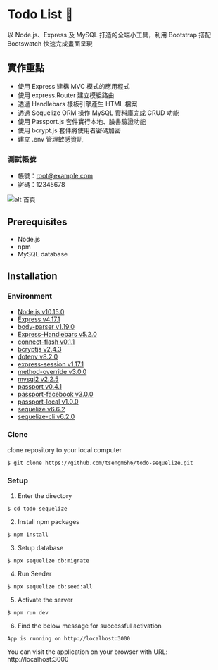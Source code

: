 # Todo List :memo:
以 Node.js、Express 及 MySQL 打造的全端小工具，利用 Bootstrap 搭配 Bootswatch 快速完成畫面呈現

## 實作重點
- 使用 Express 建構 MVC 模式的應用程式
- 使用 express.Router 建立模組路由
- 透過 Handlebars 樣板引擎產生 HTML 檔案
- 透過 Sequelize ORM 操作 MySQL 資料庫完成 CRUD 功能
- 使用 Passport.js 套件實行本地、臉書驗證功能
- 使用 bcrypt.js 套件將使用者密碼加密
- 建立 .env 管理敏感資訊

### 測試帳號
- 帳號：root@example.com
- 密碼：12345678


![alt 首頁](https://i.imgur.com/aRXaFjw.gif)

## Prerequisites
* Node.js
* npm
* MySQL database

## Installation

### Environment
* [Node.js v10.15.0](https://nodejs.org/en/download/)
* [Express v4.17.1](https://www.npmjs.com/package/express)
* [body-parser v1.19.0](https://www.npmjs.com/package/body-parser)
* [Express-Handlebars v5.2.0](https://www.npmjs.com/package/express-handlebars)
* [connect-flash v0.1.1 ](https://www.npmjs.com/package/connect-flash)
* [bcryptjs v2.4.3](https://www.npmjs.com/package/bcryptjs)
* [dotenv v8.2.0](https://www.npmjs.com/package/dotenv)
* [express-session v1.17.1](https://www.npmjs.com/package/express-session)
* [method-override v3.0.0](https://www.npmjs.com/package/method-override)
* [mysql2 v2.2.5](https://www.npmjs.com/package/mysql2)
* [passport v0.4.1](https://www.npmjs.com/package/passport)
* [passport-facebook v3.0.0](https://www.npmjs.com/package/passport-facebook)
* [passport-local v1.0.0](https://www.npmjs.com/package/passport-local)
* [sequelize v6.6.2](https://www.npmjs.com/package/sequelize)
* [sequelize-cli v6.2.0](https://www.npmjs.com/package/sequelize-cli)

### Clone
clone repository to your local computer
```
$ git clone https://github.com/tsengm6h6/todo-sequelize.git
```

### Setup
1. Enter the directory
```
$ cd todo-sequelize
```

2. Install npm packages
```
$ npm install
```

3. Setup database
```
$ npx sequelize db:migrate
```

4. Run Seeder
```
$ npx sequelize db:seed:all
```

5. Activate the server
```
$ npm run dev
```

6. Find the below message for successful activation
```
App is running on http://localhost:3000
```
You can visit the application on your browser with URL: http://localhost:3000
